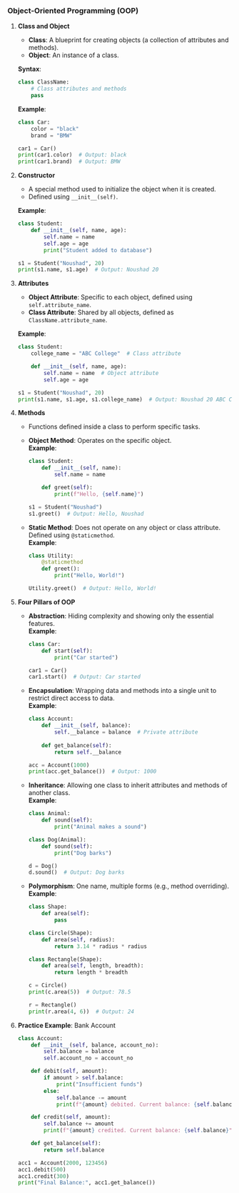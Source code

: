 
### **Object-Oriented Programming (OOP)**

1. **Class and Object**  
   - **Class**: A blueprint for creating objects (a collection of attributes and methods).  
   - **Object**: An instance of a class.

   **Syntax**:
   ```python
   class ClassName:
       # Class attributes and methods
       pass
   ```

   **Example**:
   ```python
   class Car:
       color = "black"
       brand = "BMW"
   
   car1 = Car()
   print(car1.color)  # Output: black
   print(car1.brand)  # Output: BMW
   ```

2. **Constructor**  
   - A special method used to initialize the object when it is created.
   - Defined using `__init__(self)`.

   **Example**:
   ```python
   class Student:
       def __init__(self, name, age):
           self.name = name
           self.age = age
           print("Student added to database")

   s1 = Student("Noushad", 20)
   print(s1.name, s1.age)  # Output: Noushad 20
   ```

3. **Attributes**  
   - **Object Attribute**: Specific to each object, defined using `self.attribute_name`.
   - **Class Attribute**: Shared by all objects, defined as `ClassName.attribute_name`.

   **Example**:
   ```python
   class Student:
       college_name = "ABC College"  # Class attribute

       def __init__(self, name, age):
           self.name = name  # Object attribute
           self.age = age

   s1 = Student("Noushad", 20)
   print(s1.name, s1.age, s1.college_name)  # Output: Noushad 20 ABC College
   ```

4. **Methods**  
   - Functions defined inside a class to perform specific tasks.
   - **Object Method**: Operates on the specific object.  
     **Example**:
     ```python
     class Student:
         def __init__(self, name):
             self.name = name

         def greet(self):
             print(f"Hello, {self.name}")

     s1 = Student("Noushad")
     s1.greet()  # Output: Hello, Noushad
     ```

   - **Static Method**: Does not operate on any object or class attribute. Defined using `@staticmethod`.  
     **Example**:
     ```python
     class Utility:
         @staticmethod
         def greet():
             print("Hello, World!")

     Utility.greet()  # Output: Hello, World!
     ```

5. **Four Pillars of OOP**  
   - **Abstraction**: Hiding complexity and showing only the essential features.  
     **Example**:
     ```python
     class Car:
         def start(self):
             print("Car started")
     
     car1 = Car()
     car1.start()  # Output: Car started
     ```
   - **Encapsulation**: Wrapping data and methods into a single unit to restrict direct access to data.  
     **Example**:
     ```python
     class Account:
         def __init__(self, balance):
             self.__balance = balance  # Private attribute
         
         def get_balance(self):
             return self.__balance
     
     acc = Account(1000)
     print(acc.get_balance())  # Output: 1000
     ```
   - **Inheritance**: Allowing one class to inherit attributes and methods of another class.  
     **Example**:
     ```python
     class Animal:
         def sound(self):
             print("Animal makes a sound")
     
     class Dog(Animal):
         def sound(self):
             print("Dog barks")
     
     d = Dog()
     d.sound()  # Output: Dog barks
     ```
   - **Polymorphism**: One name, multiple forms (e.g., method overriding).  
     **Example**:
     ```python
     class Shape:
         def area(self):
             pass

     class Circle(Shape):
         def area(self, radius):
             return 3.14 * radius * radius

     class Rectangle(Shape):
         def area(self, length, breadth):
             return length * breadth

     c = Circle()
     print(c.area(5))  # Output: 78.5

     r = Rectangle()
     print(r.area(4, 6))  # Output: 24
     ```

6. **Practice Example**: Bank Account
   ```python
   class Account:
       def __init__(self, balance, account_no):
           self.balance = balance
           self.account_no = account_no

       def debit(self, amount):
           if amount > self.balance:
               print("Insufficient funds")
           else:
               self.balance -= amount
               print(f"{amount} debited. Current balance: {self.balance}")

       def credit(self, amount):
           self.balance += amount
           print(f"{amount} credited. Current balance: {self.balance}")

       def get_balance(self):
           return self.balance

   acc1 = Account(2000, 123456)
   acc1.debit(500)
   acc1.credit(300)
   print("Final Balance:", acc1.get_balance())
   ```

